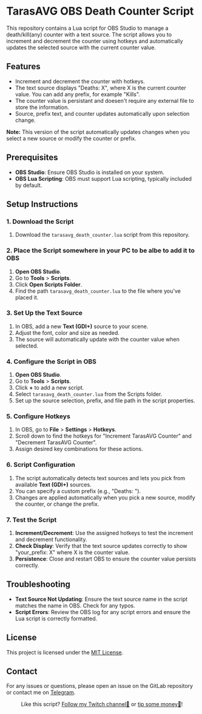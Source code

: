 # TarasAVG OBS Death Counter Script

This repository contains a Lua script for OBS Studio to manage a death/kill(any) counter with a text source. The script allows you to increment and decrement the counter using hotkeys and automatically updates the selected source with the current counter value. 

## Features

- Increment and decrement the counter with hotkeys.
- The text source displays "Deaths: X", where X is the current counter value. You can add any prefix, for example "Kills".
- The counter value is persistant and doesen't require any external file to store the information.
- Source, prefix text, and counter updates automatically upon selection change.

**Note:** This version of the script automatically updates changes when you select a new source or modify the counter or prefix.

## Prerequisites

- **OBS Studio**: Ensure OBS Studio is installed on your system.
- **OBS Lua Scripting**: OBS must support Lua scripting, typically included by default.

## Setup Instructions

### 1. Download the Script

1. Download the `tarasavg_death_counter.lua` script from this repository.

### 2. Place the Script somewhere in your PC to be albe to add it to OBS

1. **Open OBS Studio**.
2. Go to **Tools** > **Scripts**.
3. Click **Open Scripts Folder**.
4. Find the path `tarasavg_death_counter.lua` to the file where you've placed it.

### 3. Set Up the Text Source

1. In OBS, add a new **Text (GDI+)** source to your scene.
2. Adjust the font, color and size as needed.
3. The source will automatically update with the counter value when selected.

### 4. Configure the Script in OBS

1. **Open OBS Studio**.
2. Go to **Tools** > **Scripts**.
3. Click **+** to add a new script.
4. Select `tarasavg_death_counter.lua` from the Scripts folder.
5. Set up the source selection, prefix, and file path in the script properties.

### 5. Configure Hotkeys

1. In OBS, go to **File** > **Settings** > **Hotkeys**.
2. Scroll down to find the hotkeys for "Increment TarasAVG Counter" and "Decrement TarasAVG Counter".
3. Assign desired key combinations for these actions.

### 6. Script Configuration

1. The script automatically detects text sources and lets you pick from available **Text (GDI+)** sources.
2. You can specify a custom prefix (e.g., "Deaths: ").
3. Changes are applied automatically when you pick a new source, modify the counter, or change the prefix.

### 7. Test the Script

1. **Increment/Decrement**: Use the assigned hotkeys to test the increment and decrement functionality.
2. **Check Display**: Verify that the text source updates correctly to show "your_prefix: X" where X is the counter value.
3. **Persistence**: Close and restart OBS to ensure the counter value persists correctly.

## Troubleshooting

- **Text Source Not Updating**: Ensure the text source name in the script matches the name in OBS. Check for any typos.
- **Script Errors**: Review the OBS log for any script errors and ensure the Lua script is correctly formatted.

## License

This project is licensed under the [MIT License](LICENSE).

## Contact

For any issues or questions, please open an issue on the GitLab repository or contact me on <a href="https://t.me/paslavskyit">Telegram</a>.

<p align="center">
  Like this script? <a href="https://www.twitch.tv/tarasavg">Follow my Twitch channel💜</a> or <a href="https://donatello.to/tarasavg">tip some money💸</a>!
</p>